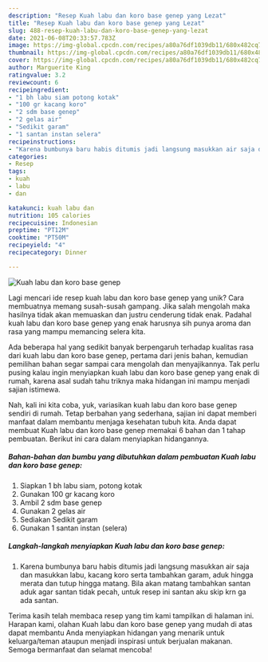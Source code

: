 ```yaml
---
description: "Resep Kuah labu dan koro base genep yang Lezat"
title: "Resep Kuah labu dan koro base genep yang Lezat"
slug: 488-resep-kuah-labu-dan-koro-base-genep-yang-lezat
date: 2021-06-08T20:33:57.783Z
image: https://img-global.cpcdn.com/recipes/a80a76df1039db11/680x482cq70/kuah-labu-dan-koro-base-genep-foto-resep-utama.jpg
thumbnail: https://img-global.cpcdn.com/recipes/a80a76df1039db11/680x482cq70/kuah-labu-dan-koro-base-genep-foto-resep-utama.jpg
cover: https://img-global.cpcdn.com/recipes/a80a76df1039db11/680x482cq70/kuah-labu-dan-koro-base-genep-foto-resep-utama.jpg
author: Marguerite King
ratingvalue: 3.2
reviewcount: 6
recipeingredient:
- "1 bh labu siam potong kotak"
- "100 gr kacang koro"
- "2 sdm base genep"
- "2 gelas air"
- "Sedikit garam"
- "1 santan instan selera"
recipeinstructions:
- "Karena bumbunya baru habis ditumis jadi langsung masukkan air saja dan masukkan labu, kacang koro serta tambahkan garam, aduk hingga merata dan tutup hingga matang. Bila akan matang tambahkan santan aduk  agar santan tidak pecah, untuk resep ini santan aku skip krn ga ada santan."
categories:
- Resep
tags:
- kuah
- labu
- dan

katakunci: kuah labu dan 
nutrition: 105 calories
recipecuisine: Indonesian
preptime: "PT12M"
cooktime: "PT50M"
recipeyield: "4"
recipecategory: Dinner

---
```



![Kuah labu dan koro base genep](https://img-global.cpcdn.com/recipes/a80a76df1039db11/680x482cq70/kuah-labu-dan-koro-base-genep-foto-resep-utama.jpg)

Lagi mencari ide resep kuah labu dan koro base genep yang unik? Cara membuatnya memang susah-susah gampang. Jika salah mengolah maka hasilnya tidak akan memuaskan dan justru cenderung tidak enak. Padahal kuah labu dan koro base genep yang enak harusnya sih punya aroma dan rasa yang mampu memancing selera kita.



Ada beberapa hal yang sedikit banyak berpengaruh terhadap kualitas rasa dari kuah labu dan koro base genep, pertama dari jenis bahan, kemudian pemilihan bahan segar sampai cara mengolah dan menyajikannya. Tak perlu pusing kalau ingin menyiapkan kuah labu dan koro base genep yang enak di rumah, karena asal sudah tahu triknya maka hidangan ini mampu menjadi sajian istimewa.


Nah, kali ini kita coba, yuk, variasikan kuah labu dan koro base genep sendiri di rumah. Tetap berbahan yang sederhana, sajian ini dapat memberi manfaat dalam membantu menjaga kesehatan tubuh kita. Anda dapat membuat Kuah labu dan koro base genep memakai 6 bahan dan 1 tahap pembuatan. Berikut ini cara dalam menyiapkan hidangannya.

<!--inarticleads1-->

##### Bahan-bahan dan bumbu yang dibutuhkan dalam pembuatan Kuah labu dan koro base genep:

1. Siapkan 1 bh labu siam, potong kotak
1. Gunakan 100 gr kacang koro
1. Ambil 2 sdm base genep
1. Gunakan 2 gelas air
1. Sediakan Sedikit garam
1. Gunakan 1 santan instan (selera)




<!--inarticleads2-->

##### Langkah-langkah menyiapkan Kuah labu dan koro base genep:

1. Karena bumbunya baru habis ditumis jadi langsung masukkan air saja dan masukkan labu, kacang koro serta tambahkan garam, aduk hingga merata dan tutup hingga matang. Bila akan matang tambahkan santan aduk  agar santan tidak pecah, untuk resep ini santan aku skip krn ga ada santan.




Terima kasih telah membaca resep yang tim kami tampilkan di halaman ini. Harapan kami, olahan Kuah labu dan koro base genep yang mudah di atas dapat membantu Anda menyiapkan hidangan yang menarik untuk keluarga/teman ataupun menjadi inspirasi untuk berjualan makanan. Semoga bermanfaat dan selamat mencoba!
